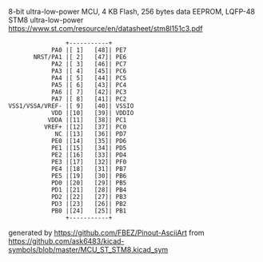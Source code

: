 8-bit ultra-low-power MCU, 4 KB Flash, 256 bytes data EEPROM, LQFP-48
STM8 ultra-low-power
https://www.st.com/resource/en/datasheet/stm8l151c3.pdf


	                +-----------+
	            PA0 |[ 1]   [48]| PE7
	       NRST/PA1 |[ 2]   [47]| PE6
	            PA2 |[ 3]   [46]| PC7
	            PA3 |[ 4]   [45]| PC6
	            PA4 |[ 5]   [44]| PC5
	            PA5 |[ 6]   [43]| PC4
	            PA6 |[ 7]   [42]| PC3
	            PA7 |[ 8]   [41]| PC2
	VSS1/VSSA/VREF- |[ 9]   [40]| VSSIO
	            VDD |[10]   [39]| VDDIO
	           VDDA |[11]   [38]| PC1
	          VREF+ |[12]   [37]| PC0
	             NC |[13]   [36]| PD7
	            PE0 |[14]   [35]| PD6
	            PE1 |[15]   [34]| PD5
	            PE2 |[16]   [33]| PD4
	            PE3 |[17]   [32]| PF0
	            PE4 |[18]   [31]| PB7
	            PE5 |[19]   [30]| PB6
	            PD0 |[20]   [29]| PB5
	            PD1 |[21]   [28]| PB4
	            PD2 |[22]   [27]| PB3
	            PD3 |[23]   [26]| PB2
	            PB0 |[24]   [25]| PB1
	                +-----------+


generated by https://github.com/FBEZ/Pinout-AsciiArt from https://github.com/ask6483/kicad-symbols/blob/master/MCU_ST_STM8.kicad_sym